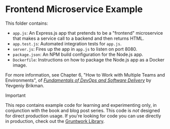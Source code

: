 # Frontend Microservice Example 

This folder contains:

* `app.js`: An Express.js app that pretends to be a "frontend" microservice that makes a service call to a backend and
  then returns HTML.
* `app.test.js`: Automated integration tests for `app.js`.
* `server.js`: Fires up the app in `app.js` to listen on port 8080.
* `package.json`: An NPM build configuration for the Node.js app.
* `Dockerfile`: Instructions on how to package the Node.js app as a Docker image.

For more information, see Chapter 6, "How to Work with Multiple Teams and Environments", of [_Fundamentals of DevOps 
and Software Delivery_](https://www.fundamentals-of-devops.com) by Yevgeniy Brikman.

> [!IMPORTANT]  
> This repo contains example code for learning and experimenting only, in conjunction with the book and blog post
> series. This code is _not_ designed for direct production usage. If you're looking for code you can use directly in
> production, check out the [Gruntwork Library](https://www.gruntwork.io/products/library).
